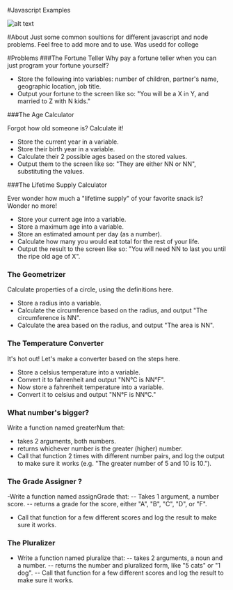 #Javascript Examples

![alt text](http://elastictheme.org/wp-content/uploads/2015/05/i-love-javascript.jpg "Logo Title Text 1")


#About
Just some common soultions for different javascript and node problems. Feel free to add more and to use. Was usedd for college

#Problems
###The Fortune Teller
Why pay a fortune teller when you can just program your fortune yourself?

- Store the following into variables: number of children, partner's name, geographic location, job title.
-  Output your fortune to the screen like so: "You will be a X in Y, and married to Z with N kids."


###The Age Calculator

Forgot how old someone is? Calculate it!

- Store the current year in a variable.
- Store their birth year in a variable.
- Calculate their 2 possible ages based on the stored values.
- Output them to the screen like so: "They are either NN or NN", substituting the values.

###The Lifetime Supply Calculator

Ever wonder how much a "lifetime supply" of your favorite snack is? Wonder no more!

- Store your current age into a variable.
- Store a maximum age into a variable.
- Store an estimated amount per day (as a number).
- Calculate how many you would eat total for the rest of your life.
- Output the result to the screen like so: "You will need NN to last you until the ripe old age of X".


### The Geometrizer

Calculate properties of a circle, using the definitions here.

- Store a radius into a variable.
- Calculate the circumference based on the radius, and output "The circumference is NN".
- Calculate the area based on the radius, and output "The area is NN".


### The Temperature Converter

It's hot out! Let's make a converter based on the steps here.

- Store a celsius temperature into a variable.
- Convert it to fahrenheit and output "NN°C is NN°F".
- Now store a fahrenheit temperature into a variable.
- Convert it to celsius and output "NN°F is NN°C."



### What number's bigger?

Write a function named greaterNum that:
- takes 2 arguments, both numbers.
- returns whichever number is the greater (higher) number.
- Call that function 2 times with different number pairs, and log the output to make sure it works (e.g. "The greater number of 5 and 10 is 10.").

### The Grade Assigner ?

-Write a function named assignGrade that:
-- Takes 1 argument, a number score.
-- returns a grade for the score, either "A", "B", "C", "D", or "F".
- Call that function for a few different scores and log the result to make sure it works.

### The Pluralizer
 - Write a function named pluralize that:
 -- takes 2 arguments, a noun and a number.
 -- returns the number and pluralized form, like "5 cats" or "1 dog".
 --  Call that function for a few different scores and log the result to make sure it works.
